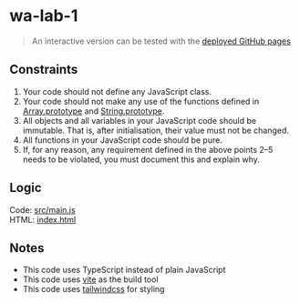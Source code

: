 # wa-lab-1

> An interactive version can be tested with the [deployed GitHub pages](https://roriwa.github.io/wa-lab-1)

## Constraints

1. Your code should not define any JavaScript class.
2. Your code should not make any use of the functions defined in [Array.prototype](https://developer.mozilla.org/en-US/docs/Web/JavaScript/Reference/Global_Objects/Array) and [String.prototype](https://developer.mozilla.org/en-US/docs/Web/JavaScript/Reference/Global_Objects/String).
3. All objects and all variables in your JavaScript code should be immutable. That is, after initialisation, their value must not be changed.
4. All functions in your JavaScript code should be pure.
5. If, for any reason, any requirement defined in the above points 2–5 needs to be violated, you must document this and explain why.

## Logic

Code: [src/main.js](src/main.js)  
HTML: [index.html](index.html)

## Notes

- This code uses TypeScript instead of plain JavaScript
- This code uses [vite](https://vite.dev/) as the build tool
- This code uses [tailwindcss](https://tailwindcss.com/) for styling
